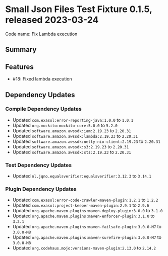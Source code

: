 # Small Json Files Test Fixture 0.1.5, released 2023-03-24

Code name: Fix Lambda execution

## Summary

## Features

* #18: Fixed lambda execution

## Dependency Updates

### Compile Dependency Updates

* Updated `com.exasol:error-reporting-java:1.0.0` to `1.0.1`
* Updated `org.mockito:mockito-core:5.0.0` to `5.2.0`
* Updated `software.amazon.awssdk:iam:2.19.23` to `2.20.31`
* Updated `software.amazon.awssdk:lambda:2.19.23` to `2.20.31`
* Updated `software.amazon.awssdk:netty-nio-client:2.19.23` to `2.20.31`
* Updated `software.amazon.awssdk:s3:2.19.23` to `2.20.31`
* Updated `software.amazon.awssdk:sts:2.19.23` to `2.20.31`

### Test Dependency Updates

* Updated `nl.jqno.equalsverifier:equalsverifier:3.12.3` to `3.14.1`

### Plugin Dependency Updates

* Updated `com.exasol:error-code-crawler-maven-plugin:1.2.1` to `1.2.2`
* Updated `com.exasol:project-keeper-maven-plugin:2.9.1` to `2.9.6`
* Updated `org.apache.maven.plugins:maven-deploy-plugin:3.0.0` to `3.1.0`
* Updated `org.apache.maven.plugins:maven-enforcer-plugin:3.1.0` to `3.2.1`
* Updated `org.apache.maven.plugins:maven-failsafe-plugin:3.0.0-M7` to `3.0.0-M8`
* Updated `org.apache.maven.plugins:maven-surefire-plugin:3.0.0-M7` to `3.0.0-M8`
* Updated `org.codehaus.mojo:versions-maven-plugin:2.13.0` to `2.14.2`
